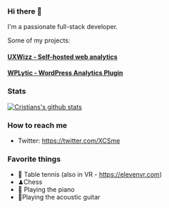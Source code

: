 ### Hi there 👋

I'm a passionate full-stack developer. 

Some of my projects:
#### [UXWizz - Self-hosted web analytics](https://www.uxwizz.com/)
#### [WPLytic - WordPress Analytics Plugin](https://www.wplytic.com/)

### Stats

[![Cristians's github stats](https://github-readme-stats.vercel.app/api?username=cristy94)](https://github.com/cristy94/github-readme-stats)

###  How to reach me

- Twitter: https://twitter.com/XCSme


### Favorite things
 - 🏓 Table tennis (also in VR - https://elevenvr.com)
 - ♟Chess
 - 🎹 Playing the piano
 - 🎸Playing the acoustic guitar

<!--
**Cristy94/cristy94** is a ✨ _special_ ✨ repository because its `README.md` (this file) appears on your GitHub profile.

Here are some ideas to get you started:

- 🔭 I’m currently working on ...
- 🌱 I’m currently learning ...
- 👯 I’m looking to collaborate on ...
- 🤔 I’m looking for help with ...
- 💬 Ask me about ...
- 📫 How to reach me: ...
- 😄 Pronouns: ...
- ⚡ Fun fact: ...
-->
